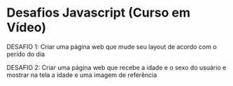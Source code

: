 # Desafios Javascript (Curso em Vídeo)

DESAFIO 1: Criar uma página web que mude seu layout de acordo com o perído do dia

DESAFIO 2: Criar uma página web que recebe a idade e o sexo do usuário e mostrar na tela a idade e uma imagem de referência
